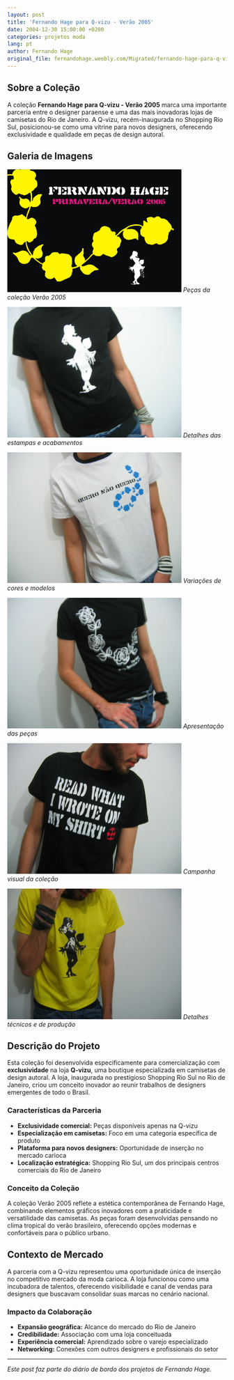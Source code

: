 ```yaml
---
layout: post
title: 'Fernando Hage para Q-vizu - Verão 2005'
date: 2004-12-30 15:00:00 +0200
categories: projetos moda
lang: pt
author: Fernando Hage
original_file: fernandohage.weebly.com/Migrated/fernando-hage-para-q-vizurj-verao-2005.html
---
```


## Sobre a Coleção

A coleção **Fernando Hage para Q-vizu - Verão 2005** marca uma importante parceria entre o designer paraense e uma das mais inovadoras lojas de camisetas do Rio de Janeiro. A Q-vizu, recém-inaugurada no Shopping Rio Sul, posicionou-se como uma vitrine para novos designers, oferecendo exclusividade e qualidade em peças de design autoral.

## Galeria de Imagens

![Coleção Fernando Hage para Q-vizu - Verão 2005 - Imagem 1](/assets/images/fernando-hage-para-q-vizu-verao-2005-01.jpg)
*Peças da coleção Verão 2005*

![Coleção Fernando Hage para Q-vizu - Verão 2005 - Imagem 2](/assets/images/fernando-hage-para-q-vizu-verao-2005-02.jpg)
*Detalhes das estampas e acabamentos*

![Coleção Fernando Hage para Q-vizu - Verão 2005 - Imagem 3](/assets/images/fernando-hage-para-q-vizu-verao-2005-03.jpg)
*Variações de cores e modelos*

![Coleção Fernando Hage para Q-vizu - Verão 2005 - Imagem 4](/assets/images/fernando-hage-para-q-vizu-verao-2005-04.jpg)
*Apresentação das peças*

![Coleção Fernando Hage para Q-vizu - Verão 2005 - Imagem 5](/assets/images/fernando-hage-para-q-vizu-verao-2005-05.jpg)
*Campanha visual da coleção*

![Coleção Fernando Hage para Q-vizu - Verão 2005 - Imagem 6](/assets/images/fernando-hage-para-q-vizu-verao-2005-06.jpg)
*Detalhes técnicos e de produção*

## Descrição do Projeto

Esta coleção foi desenvolvida especificamente para comercialização com **exclusividade** na loja **Q-vizu**, uma boutique especializada em camisetas de design autoral. A loja, inaugurada no prestigioso Shopping Rio Sul no Rio de Janeiro, criou um conceito inovador ao reunir trabalhos de designers emergentes de todo o Brasil.

### Características da Parceria

- **Exclusividade comercial:** Peças disponíveis apenas na Q-vizu
- **Especialização em camisetas:** Foco em uma categoria específica de produto
- **Plataforma para novos designers:** Oportunidade de inserção no mercado carioca
- **Localização estratégica:** Shopping Rio Sul, um dos principais centros comerciais do Rio de Janeiro

### Conceito da Coleção

A coleção Verão 2005 reflete a estética contemporânea de Fernando Hage, combinando elementos gráficos inovadores com a praticidade e versatilidade das camisetas. As peças foram desenvolvidas pensando no clima tropical do verão brasileiro, oferecendo opções modernas e confortáveis para o público urbano.

## Contexto de Mercado

A parceria com a Q-vizu representou uma oportunidade única de inserção no competitivo mercado da moda carioca. A loja funcionou como uma incubadora de talentos, oferecendo visibilidade e canal de vendas para designers que buscavam consolidar suas marcas no cenário nacional.

### Impacto da Colaboração

- **Expansão geográfica:** Alcance do mercado do Rio de Janeiro
- **Credibilidade:** Associação com uma loja conceituada
- **Experiência comercial:** Aprendizado sobre o varejo especializado
- **Networking:** Conexões com outros designers e profissionais do setor

---

*Este post faz parte do diário de bordo dos projetos de Fernando Hage.*
